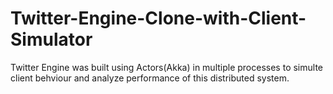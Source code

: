 # Twitter-Engine-Clone-with-Client-Simulator
Twitter Engine was built using Actors(Akka) in multiple processes to simulte client behviour and analyze performance of this distributed system. 
